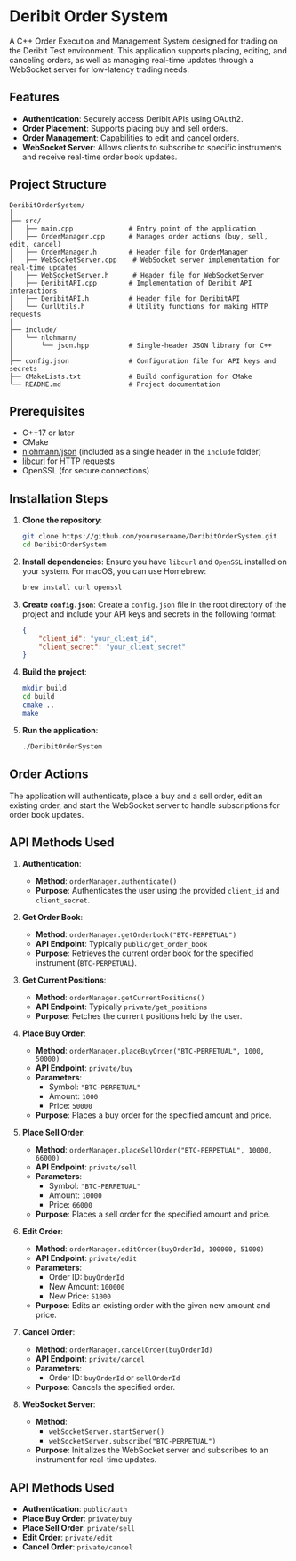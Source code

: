 # Deribit Order System

A C++ Order Execution and Management System designed for trading on the Deribit Test environment. This application supports placing, editing, and canceling orders, as well as managing real-time updates through a WebSocket server for low-latency trading needs.

## Features

- **Authentication**: Securely access Deribit APIs using OAuth2.
- **Order Placement**: Supports placing buy and sell orders.
- **Order Management**: Capabilities to edit and cancel orders.
- **WebSocket Server**: Allows clients to subscribe to specific instruments and receive real-time order book updates.

## Project Structure

```
DeribitOrderSystem/
│
├── src/
│   ├── main.cpp              # Entry point of the application
│   ├── OrderManager.cpp      # Manages order actions (buy, sell, edit, cancel)
│   ├── OrderManager.h        # Header file for OrderManager
│   ├── WebSocketServer.cpp    # WebSocket server implementation for real-time updates
│   ├── WebSocketServer.h      # Header file for WebSocketServer
│   ├── DeribitAPI.cpp        # Implementation of Deribit API interactions
│   ├── DeribitAPI.h          # Header file for DeribitAPI
│   └── CurlUtils.h           # Utility functions for making HTTP requests
│
├── include/
│   └── nlohmann/
│       └── json.hpp          # Single-header JSON library for C++
│
├── config.json               # Configuration file for API keys and secrets
├── CMakeLists.txt            # Build configuration for CMake
└── README.md                 # Project documentation
```

## Prerequisites

- C++17 or later
- CMake
- [nlohmann/json](https://github.com/nlohmann/json) (included as a single header in the `include` folder)
- [libcurl](https://curl.se/libcurl/) for HTTP requests
- OpenSSL (for secure connections)

## Installation Steps

1. **Clone the repository**:
   ```bash
   git clone https://github.com/yourusername/DeribitOrderSystem.git
   cd DeribitOrderSystem
   ```

2. **Install dependencies**:
   Ensure you have `libcurl` and `OpenSSL` installed on your system. For macOS, you can use Homebrew:
   ```bash
   brew install curl openssl
   ```

3. **Create `config.json`**:
   Create a `config.json` file in the root directory of the project and include your API keys and secrets in the following format:
   ```json
   {
       "client_id": "your_client_id",
       "client_secret": "your_client_secret"
   }
   ```

4. **Build the project**:
   ```bash
   mkdir build
   cd build
   cmake ..
   make
   ```

5. **Run the application**:
   ```bash
   ./DeribitOrderSystem
   ```

## Order Actions

The application will authenticate, place a buy and a sell order, edit an existing order, and start the WebSocket server to handle subscriptions for order book updates.

## API Methods Used

1. **Authentication**: 
   - **Method**: `orderManager.authenticate()`
   - **Purpose**: Authenticates the user using the provided `client_id` and `client_secret`.

2. **Get Order Book**: 
   - **Method**: `orderManager.getOrderbook("BTC-PERPETUAL")`
   - **API Endpoint**: Typically `public/get_order_book`
   - **Purpose**: Retrieves the current order book for the specified instrument (`BTC-PERPETUAL`).

3. **Get Current Positions**:
   - **Method**: `orderManager.getCurrentPositions()`
   - **API Endpoint**: Typically `private/get_positions`
   - **Purpose**: Fetches the current positions held by the user.

4. **Place Buy Order**:
   - **Method**: `orderManager.placeBuyOrder("BTC-PERPETUAL", 1000, 50000)`
   - **API Endpoint**: `private/buy`
   - **Parameters**: 
     - Symbol: `"BTC-PERPETUAL"`
     - Amount: `1000`
     - Price: `50000`
   - **Purpose**: Places a buy order for the specified amount and price.

5. **Place Sell Order**:
   - **Method**: `orderManager.placeSellOrder("BTC-PERPETUAL", 10000, 66000)`
   - **API Endpoint**: `private/sell`
   - **Parameters**:
     - Symbol: `"BTC-PERPETUAL"`
     - Amount: `10000`
     - Price: `66000`
   - **Purpose**: Places a sell order for the specified amount and price.

6. **Edit Order**:
   - **Method**: `orderManager.editOrder(buyOrderId, 100000, 51000)`
   - **API Endpoint**: `private/edit`
   - **Parameters**:
     - Order ID: `buyOrderId`
     - New Amount: `100000`
     - New Price: `51000`
   - **Purpose**: Edits an existing order with the given new amount and price.

7. **Cancel Order**:
   - **Method**: `orderManager.cancelOrder(buyOrderId)`
   - **API Endpoint**: `private/cancel`
   - **Parameters**:
     - Order ID: `buyOrderId` or `sellOrderId`
   - **Purpose**: Cancels the specified order.

8. **WebSocket Server**:
   - **Method**: 
     - `webSocketServer.startServer()`
     - `webSocketServer.subscribe("BTC-PERPETUAL")`
   - **Purpose**: Initializes the WebSocket server and subscribes to an instrument for real-time updates.

## API Methods Used

- **Authentication**: `public/auth`
- **Place Buy Order**: `private/buy`
- **Place Sell Order**: `private/sell`
- **Edit Order**: `private/edit`
- **Cancel Order**: `private/cancel`
